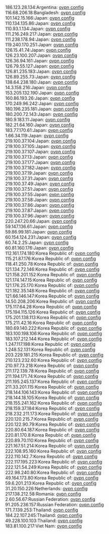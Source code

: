 186.123.28.134:Argentina: [ovpn config](vpn/186_123_28_134.ovpn)  
116.68.206.18:Bangladesh: [ovpn config](vpn/116_68_206_18.ovpn)  
101.142.15.166:Japan: [ovpn config](vpn/101_142_15_166.ovpn)  
110.134.135.86:Japan: [ovpn config](vpn/110_134_135_86.ovpn)  
110.93.1.134:Japan: [ovpn config](vpn/110_93_1_134.ovpn)  
111.216.249.217:Japan: [ovpn config](vpn/111_216_249_217.ovpn)  
111.238.178.94:Japan: [ovpn config](vpn/111_238_178_94.ovpn)  
119.240.170.251:Japan: [ovpn config](vpn/119_240_170_251.ovpn)  
126.15.41.74:Japan: [ovpn config](vpn/126_15_41_74.ovpn)  
126.23.100.207:Japan: [ovpn config](vpn/126_23_100_207.ovpn)  
126.36.94.161:Japan: [ovpn config](vpn/126_36_94_161.ovpn)  
126.79.55.127:Japan: [ovpn config](vpn/126_79_55_127.ovpn)  
126.81.235.183:Japan: [ovpn config](vpn/126_81_235_183.ovpn)  
126.89.255.73:Japan: [ovpn config](vpn/126_89_255_73.ovpn)  
138.64.238.180:Japan: [ovpn config](vpn/138_64_238_180.ovpn)  
14.3.158.216:Japan: [ovpn config](vpn/14_3_158_216.ovpn)  
153.205.132.190:Japan: [ovpn config](vpn/153_205_132_190.ovpn)  
160.86.193.26:Japan: [ovpn config](vpn/160_86_193_26.ovpn)  
170.249.96.242:Japan: [ovpn config](vpn/170_249_96_242.ovpn)  
180.196.235.181:Japan: [ovpn config](vpn/180_196_235_181.ovpn)  
180.200.72.143:Japan: [ovpn config](vpn/180_200_72_143.ovpn)  
180.9.183.11:Japan: [ovpn config](vpn/180_9_183_11.ovpn)  
182.21.64.160:Japan: [ovpn config](vpn/182_21_64_160.ovpn)  
183.77.170.61:Japan: [ovpn config](vpn/183_77_170_61.ovpn)  
1.66.34.119:Japan: [ovpn config](vpn/1_66_34_119.ovpn)  
219.100.37.104:Japan: [ovpn config](vpn/219_100_37_104.ovpn)  
219.100.37.105:Japan: [ovpn config](vpn/219_100_37_105.ovpn)  
219.100.37.107:Japan: [ovpn config](vpn/219_100_37_107.ovpn)  
219.100.37.13:Japan: [ovpn config](vpn/219_100_37_13.ovpn)  
219.100.37.177:Japan: [ovpn config](vpn/219_100_37_177.ovpn)  
219.100.37.182:Japan: [ovpn config](vpn/219_100_37_182.ovpn)  
219.100.37.19:Japan: [ovpn config](vpn/219_100_37_19.ovpn)  
219.100.37.31:Japan: [ovpn config](vpn/219_100_37_31.ovpn)  
219.100.37.49:Japan: [ovpn config](vpn/219_100_37_49.ovpn)  
219.100.37.51:Japan: [ovpn config](vpn/219_100_37_51.ovpn)  
219.100.37.55:Japan: [ovpn config](vpn/219_100_37_55.ovpn)  
219.100.37.58:Japan: [ovpn config](vpn/219_100_37_58.ovpn)  
219.100.37.86:Japan: [ovpn config](vpn/219_100_37_86.ovpn)  
219.100.37.87:Japan: [ovpn config](vpn/219_100_37_87.ovpn)  
219.100.37.96:Japan: [ovpn config](vpn/219_100_37_96.ovpn)  
220.247.20.66:Japan: [ovpn config](vpn/220_247_20_66.ovpn)  
59.147.136.61:Japan: [ovpn config](vpn/59_147_136_61.ovpn)  
59.86.99.181:Japan: [ovpn config](vpn/59_86_99_181.ovpn)  
60.154.124.231:Japan: [ovpn config](vpn/60_154_124_231.ovpn)  
60.74.2.25:Japan: [ovpn config](vpn/60_74_2_25.ovpn)  
60.81.160.176:Japan: [ovpn config](vpn/60_81_160_176.ovpn)  
112.161.174.180:Korea Republic of: [ovpn config](vpn/112_161_174_180.ovpn)  
115.21.87.176:Korea Republic of: [ovpn config](vpn/115_21_87_176.ovpn)  
118.41.250.78:Korea Republic of: [ovpn config](vpn/118_41_250_78.ovpn)  
121.134.72.146:Korea Republic of: [ovpn config](vpn/121_134_72_146.ovpn)  
121.158.201.152:Korea Republic of: [ovpn config](vpn/121_158_201_152.ovpn)  
121.174.147.15:Korea Republic of: [ovpn config](vpn/121_174_147_15.ovpn)  
121.176.25.170:Korea Republic of: [ovpn config](vpn/121_176_25_170.ovpn)  
121.182.35.148:Korea Republic of: [ovpn config](vpn/121_182_35_148.ovpn)  
121.66.146.147:Korea Republic of: [ovpn config](vpn/121_66_146_147.ovpn)  
14.50.208.206:Korea Republic of: [ovpn config](vpn/14_50_208_206.ovpn)  
175.117.64.28:Korea Republic of: [ovpn config](vpn/175_117_64_28.ovpn)  
175.194.115.126:Korea Republic of: [ovpn config](vpn/175_194_115_126.ovpn)  
175.201.138.113:Korea Republic of: [ovpn config](vpn/175_201_138_113.ovpn)  
175.211.42.16:Korea Republic of: [ovpn config](vpn/175_211_42_16.ovpn)  
180.69.140.222:Korea Republic of: [ovpn config](vpn/180_69_140_222.ovpn)  
183.100.198.106:Korea Republic of: [ovpn config](vpn/183_100_198_106.ovpn)  
183.107.212.144:Korea Republic of: [ovpn config](vpn/183_107_212_144.ovpn)  
1.247.117.198:Korea Republic of: [ovpn config](vpn/1_247_117_198.ovpn)  
1.248.52.131:Korea Republic of: [ovpn config](vpn/1_248_52_131.ovpn)  
203.229.181.215:Korea Republic of: [ovpn config](vpn/203_229_181_215.ovpn)  
210.123.232.60:Korea Republic of: [ovpn config](vpn/210_123_232_60.ovpn)  
210.97.73.218:Korea Republic of: [ovpn config](vpn/210_97_73_218.ovpn)  
211.172.139.78:Korea Republic of: [ovpn config](vpn/211_172_139_78.ovpn)  
211.194.171.74:Korea Republic of: [ovpn config](vpn/211_194_171_74.ovpn)  
211.195.245.137:Korea Republic of: [ovpn config](vpn/211_195_245_137.ovpn)  
211.33.201.115:Korea Republic of: [ovpn config](vpn/211_33_201_115.ovpn)  
218.144.106.143:Korea Republic of: [ovpn config](vpn/218_144_106_143.ovpn)  
218.144.18.105:Korea Republic of: [ovpn config](vpn/218_144_18_105.ovpn)  
218.155.241.162:Korea Republic of: [ovpn config](vpn/218_155_241_162.ovpn)  
218.159.37.184:Korea Republic of: [ovpn config](vpn/218_159_37_184.ovpn)  
218.232.211.173:Korea Republic of: [ovpn config](vpn/218_232_211_173.ovpn)  
220.120.215.7:Korea Republic of: [ovpn config](vpn/220_120_215_7.ovpn)  
220.122.90.79:Korea Republic of: [ovpn config](vpn/220_122_90_79.ovpn)  
220.80.64.187:Korea Republic of: [ovpn config](vpn/220_80_64_187.ovpn)  
220.81.170.8:Korea Republic of: [ovpn config](vpn/220_81_170_8.ovpn)  
220.89.70.110:Korea Republic of: [ovpn config](vpn/220_89_70_110.ovpn)  
221.167.51.214:Korea Republic of: [ovpn config](vpn/221_167_51_214.ovpn)  
222.108.95.160:Korea Republic of: [ovpn config](vpn/222_108_95_160.ovpn)  
222.110.142.7:Korea Republic of: [ovpn config](vpn/222_110_142_7.ovpn)  
222.117.195.223:Korea Republic of: [ovpn config](vpn/222_117_195_223.ovpn)  
222.121.54.249:Korea Republic of: [ovpn config](vpn/222_121_54_249.ovpn)  
222.98.240.80:Korea Republic of: [ovpn config](vpn/222_98_240_80.ovpn)  
49.164.173.80:Korea Republic of: [ovpn config](vpn/49_164_173_80.ovpn)  
59.6.201.213:Korea Republic of: [ovpn config](vpn/59_6_201_213.ovpn)  
31.20.150.226:Netherlands: [ovpn config](vpn/31_20_150_226.ovpn)  
217.138.212.58:Romania: [ovpn config](vpn/217_138_212_58.ovpn)  
2.60.56.67:Russian Federation: [ovpn config](vpn/2_60_56_67.ovpn)  
91.205.236.157:Russian Federation: [ovpn config](vpn/91_205_236_157.ovpn)  
171.7.139.253:Thailand: [ovpn config](vpn/171_7_139_253.ovpn)  
184.22.107.245:Thailand: [ovpn config](vpn/184_22_107_245.ovpn)  
49.228.100.103:Thailand: [ovpn config](vpn/49_228_100_103.ovpn)  
183.81.100.217:Viet Nam: [ovpn config](vpn/183_81_100_217.ovpn)  
